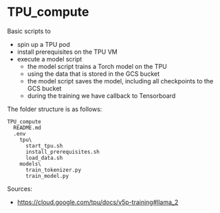 # TPU_compute

Basic scripts to
* spin up a TPU pod
* install prerequisites on the TPU VM
* execute a model script
  * the model script trains a Torch model on the TPU
  * using the data that is stored in the GCS bucket
  * the model script saves the model, including all checkpoints to the GCS bucket
  * during the training we have callback to Tensorboard

The folder structure is as follows:
```
TPU_compute
  README.md
  .env
    tpu\
      start_tpu.sh
      install_prerequisites.sh
      load_data.sh
    models\
      train_tokenizer.py
      train_model.py
```

Sources:
* https://cloud.google.com/tpu/docs/v5p-training#llama_2
